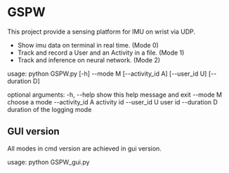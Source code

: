 # GSPW
This project provide a sensing platform for IMU on wrist via UDP.

* Show imu data on terminal in real time. (Mode 0)
* Track and record a User and an Activity in a file. (Mode 1)
* Track and inference on neural network. (Mode 2)

usage: python GSPW.py [-h] --mode M [--activity_id A] [--user_id U] [--duration D]

optional arguments:
  -h, --help       show this help message and exit
  --mode M         choose a mode
  --activity_id A  activity id
  --user_id U      user id
  --duration D     duration of the logging mode


  ## GUI version
  All modes in cmd version are achieved in gui version.
  
  usage: python GSPW_gui.py